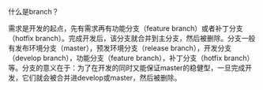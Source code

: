 什么是branch？

需求是开发的起点，先有需求再有功能分支（feature branch）或者补丁分支（hotfix branch）。完成开发后，该分支就合并到主分支，然后被删除。分支一般有发布环境分支（master），预发环境分支（release branch），开发分支（develop branch），功能分支（feature branch），补丁分支（hotfix branch）等。分支的意义在于：为了在开发的同时又能保证master的稳健型，一旦完成开发，它们就会被合并进develop或master，然后被删除。
